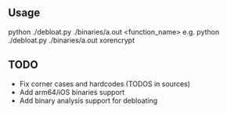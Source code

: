 ## Usage
python ./debloat.py ./binaries/a.out <function_name>
e.g. python ./debloat.py ./binaries/a.out xorencrypt

## TODO
* Fix corner cases and hardcodes (TODOS in sources)
* Add arm64/iOS binaries support
* Add binary analysis support for debloating
